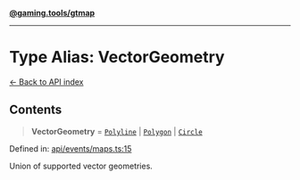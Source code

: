 [**@gaming.tools/gtmap**](README.md)

***

# Type Alias: VectorGeometry

[← Back to API index](./README.md)

## Contents

> **VectorGeometry** = [`Polyline`](TypeAlias.Polyline.md) \| [`Polygon`](TypeAlias.Polygon.md) \| [`Circle`](TypeAlias.Circle.md)

Defined in: [api/events/maps.ts:15](https://github.com/gamingtools/gt-map/blob/a614a9d52dc2e3002effbc8d9f1a71b2ca6e5b74/packages/gtmap/src/api/events/maps.ts#L15)

Union of supported vector geometries.
